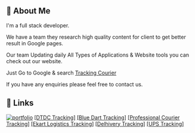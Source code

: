 
## 🚀 About Me
I'm a full stack developer.

We have a team they research high quality content for client to get better result in Google pages.

Our team Updating daily All Types of Applications & Website tools you can check out our website.

Just Go to Google & search [Tracking Courier](https://trackingcourier.org/)

If you have any enquiries please feel free to contact us.
## 🔗 Links
[![portfolio](https://img.shields.io/badge/my_portfolio-000?style=for-the-badge&logo=ko-fi&logoColor=white)](https://trackingcourier.org/)
[[DTDC Tracking]](https://trackingcourier.org/dtdc-tracking/)
[[Blue Dart Tracking]](https://trackingcourier.org/blue-dart-tracking/)
[[Professional Courier Tracking]](https://trackingcourier.org/professional-courier-tracking/)
[[Ekart Logistics Tracking]](https://trackingcourier.org/ekart-logistics-tracking/)
[[Delhivery Tracking]](https://trackingcourier.org/delhivery-tracking-online/)
[[UPS Tracking]](https://trackingcourier.org/ups-tracking/)

